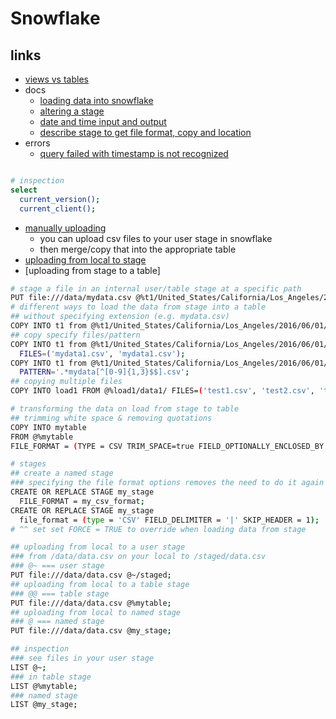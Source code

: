 # Snowflake

## links

- [views vs tables](https://docs.snowflake.com/en/user-guide/views-introduction.html)
- docs
  - [loading data into snowflake](https://docs.snowflake.com/en/user-guide-data-load.html)
  - [altering a stage](https://docs.snowflake.com/en/sql-reference/sql/alter-stage.html)
  - [date and time input and output](https://docs.snowflake.com/en/user-guide/date-time-input-output.html)
  - [describe stage to get file format, copy and location](https://docs.snowflake.com/en/sql-reference/sql/desc-stage.html)
- errors
  - [query failed with timestamp is not recognized](https://community.snowflake.com/s/article/Query-Failed-With-Error-Timestamp-2020-09-01-is-not-recognized)

```sh

# inspection
select
  current_version();
  current_client();
```

- [manually uploading](https://docs.snowflake.com/en/user-guide-data-load.html)
	- you can upload csv files to your user stage in snowflake
	- then merge/copy that into the appropriate table
- [uploading from local to stage](https://docs.snowflake.com/en/user-guide/data-load-local-file-system.html)
- [uploading from stage to a table]
```sh
# stage a file in an internal user/table stage at a specific path
PUT file:///data/mydata.csv @%t1/United_States/California/Los_Angeles/2016/06/01/11/
# different ways to load the data from stage into a table
## without specifying extension (e.g. mydata.csv)
COPY INTO t1 from @%t1/United_States/California/Los_Angeles/2016/06/01/11/mydata;
## copy specify files/pattern
COPY INTO t1 from @%t1/United_States/California/Los_Angeles/2016/06/01/11/
  FILES=('mydata1.csv', 'mydata1.csv');
COPY INTO t1 from @%t1/United_States/California/Los_Angeles/2016/06/01/11/
  PATTERN='.*mydata[^[0-9]{1,3}$$].csv';
## copying multiple files
COPY INTO load1 FROM @%load1/data1/ FILES=('test1.csv', 'test2.csv', 'test3.csv')

# transforming the data on load from stage to table
## trimming white space & removing quotations
COPY INTO mytable
FROM @%mytable
FILE_FORMAT = (TYPE = CSV TRIM_SPACE=true FIELD_OPTIONALLY_ENCLOSED_BY = '0x22');

# stages
## create a named stage
### specifying the file format options removes the need to do it again when loading from stage to a table
CREATE OR REPLACE STAGE my_stage
  FILE_FORMAT = my_csv_format;
CREATE OR REPLACE STAGE my_stage
  file_format = (type = 'CSV' FIELD_DELIMITER = '|' SKIP_HEADER = 1);
# ^^ set set FORCE = TRUE to override when loading data from stage

## uploading from local to a user stage
### from /data/data.csv on your local to /staged/data.csv
### @~ === user stage
PUT file:///data/data.csv @~/staged;
## uploading from local to a table stage
### @@ === table stage
PUT file:///data/data.csv @%mytable;
## uploading from local to named stage
### @ === named stage
PUT file:///data/data.csv @my_stage;

## inspection
### see files in your user stage
LIST @~;
### in table stage
LIST @%mytable;
### named stage
LIST @my_stage;
```
